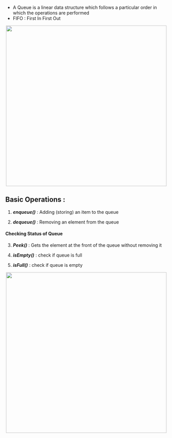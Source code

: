 - A Queue is a linear data structure which follows a particular order in which the operations are performed
- FIFO : First In First Out

<p align="center"><img src="https://www.tutorialspoint.com/data_structures_algorithms/images/queue_diagram.jpg" width="500"></img></p>

## Basic Operations :

1. ***enqueue()*** : Adding (storing) an item to the queue

2. ***dequeue()*** : Removing an element from the queue

#### Checking Status of Queue

3. ***Peek()*** : Gets the element at the front of the queue without removing it

4. ***isEmpty()*** : check if queue is full

5. ***isFull()*** : check if queue is empty

<p align="center"><img src="https://powerupsolution.weebly.com/uploads/1/2/3/8/123825503/778223571.jpg" width="500"></img></p>
